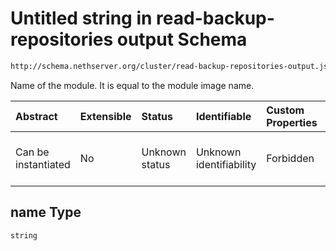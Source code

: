 # Untitled string in read-backup-repositories output Schema

```txt
http://schema.nethserver.org/cluster/read-backup-repositories-output.json#/items/properties/name
```

Name of the module. It is equal to the module image name.

| Abstract            | Extensible | Status         | Identifiable            | Custom Properties | Additional Properties | Access Restrictions | Defined In                                                                                                    |
| :------------------ | :--------- | :------------- | :---------------------- | :---------------- | :-------------------- | :------------------ | :------------------------------------------------------------------------------------------------------------ |
| Can be instantiated | No         | Unknown status | Unknown identifiability | Forbidden         | Allowed               | none                | [read-backup-repositories-output.json\*](cluster/read-backup-repositories-output.json "open original schema") |

## name Type

`string`
